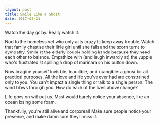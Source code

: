 ```yaml
---
layout: post
title: Smile Like a Ghost
date: 2017-02-21
---
```


Watch the day go by. Really watch it.

Nod to the homeless vet who only acts crazy to keep away trouble. Watch that family chastise their little girl until she falls and the scorn turns to sympathy. Smile at the elderly couple holding hands because they need each other to balance. Empathize with (and laugh inwardly at) the yuppie who's frustrated at spilling a drop of marinara on his button down.

Now imagine yourself invisible, inaudible, and intangible: a ghost for all practical purposes. All the love and life you've ever had are constrained only to you. You can't impact a single thing or talk to a single person. The wind blows through you. How do each of the lives above change?

Life goes on without us. Most would barely notice your absence, like an ocean losing some foam.

Thankfully, you're still alive and corporeal! Make sure people notice your presence, and make damn sure they'll miss it.

